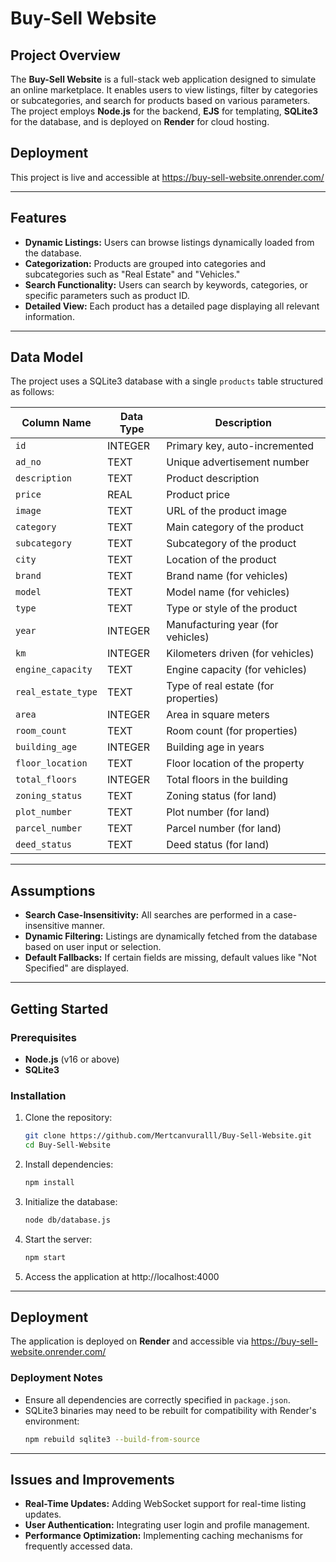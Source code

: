 # Buy-Sell Website

## Project Overview
The **Buy-Sell Website** is a full-stack web application designed to simulate an online marketplace. It enables users to view listings, filter by categories or subcategories, and search for products based on various parameters. The project employs **Node.js** for the backend, **EJS** for templating, **SQLite3** for the database, and is deployed on **Render** for cloud hosting.

## Deployment
This project is live and accessible at https://buy-sell-website.onrender.com/

---

## Features

- **Dynamic Listings:** Users can browse listings dynamically loaded from the database.
- **Categorization:** Products are grouped into categories and subcategories such as "Real Estate" and "Vehicles."
- **Search Functionality:** Users can search by keywords, categories, or specific parameters such as product ID.
- **Detailed View:** Each product has a detailed page displaying all relevant information.

---

## Data Model

The project uses a SQLite3 database with a single `products` table structured as follows:

| Column Name         | Data Type | Description                                      |
|---------------------|-----------|--------------------------------------------------|
| `id`                | INTEGER   | Primary key, auto-incremented                   |
| `ad_no`             | TEXT      | Unique advertisement number                     |
| `description`       | TEXT      | Product description                             |
| `price`             | REAL      | Product price                                   |
| `image`             | TEXT      | URL of the product image                        |
| `category`          | TEXT      | Main category of the product                    |
| `subcategory`       | TEXT      | Subcategory of the product                      |
| `city`              | TEXT      | Location of the product                         |
| `brand`             | TEXT      | Brand name (for vehicles)                       |
| `model`             | TEXT      | Model name (for vehicles)                       |
| `type`              | TEXT      | Type or style of the product                    |
| `year`              | INTEGER   | Manufacturing year (for vehicles)               |
| `km`                | INTEGER   | Kilometers driven (for vehicles)                |
| `engine_capacity`   | TEXT      | Engine capacity (for vehicles)                  |
| `real_estate_type`  | TEXT      | Type of real estate (for properties)            |
| `area`              | INTEGER   | Area in square meters                           |
| `room_count`        | TEXT      | Room count (for properties)                     |
| `building_age`      | INTEGER   | Building age in years                           |
| `floor_location`    | TEXT      | Floor location of the property                  |
| `total_floors`      | INTEGER   | Total floors in the building                    |
| `zoning_status`     | TEXT      | Zoning status (for land)                        |
| `plot_number`       | TEXT      | Plot number (for land)                          |
| `parcel_number`     | TEXT      | Parcel number (for land)                        |
| `deed_status`       | TEXT      | Deed status (for land)                          |

---

## Assumptions

- **Search Case-Insensitivity:** All searches are performed in a case-insensitive manner.
- **Dynamic Filtering:** Listings are dynamically fetched from the database based on user input or selection.
- **Default Fallbacks:** If certain fields are missing, default values like "Not Specified" are displayed.

---

## Getting Started

### Prerequisites

- **Node.js** (v16 or above)
- **SQLite3**

### Installation

1. Clone the repository:
   ```bash
   git clone https://github.com/Mertcanvuralll/Buy-Sell-Website.git
   cd Buy-Sell-Website
   ```

2. Install dependencies:
   ```bash
   npm install
   ```

3. Initialize the database:
   ```bash
   node db/database.js
   ```

4. Start the server:
   ```bash
   npm start
   ```

5. Access the application at http://localhost:4000

---

## Deployment

The application is deployed on **Render** and accessible via https://buy-sell-website.onrender.com/

### Deployment Notes

- Ensure all dependencies are correctly specified in `package.json`.
- SQLite3 binaries may need to be rebuilt for compatibility with Render's environment:
  ```bash
  npm rebuild sqlite3 --build-from-source
  ```

---

## Issues and Improvements

- **Real-Time Updates:** Adding WebSocket support for real-time listing updates.
- **User Authentication:** Integrating user login and profile management.
- **Performance Optimization:** Implementing caching mechanisms for frequently accessed data.
